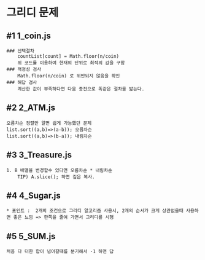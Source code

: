 # 그리디 문제

## #1 1_coin.js
    ### 선택절차
        countList[count] = Math.floor(n/coin)
        위 코드를 이용하여 현재의 단위로 최적의 값을 구함
    ### 적정성 검사
        Math.floor(n/coin) 로 위반되지 않음을 확인
    ### 해답 검사
        계산한 값이 부족하다면 다음 종전으로 똑같은 절차를 밟는다.

## #2 2_ATM.js
    오름차순 정렬만 알면 쉽게 가능했던 문제
    list.sort((a,b)=>(a-b)); 오름차순
    list.sort((a,b)=>(b-a)); 내림차순

## #3 3_Treasure.js
    1. B 배열을 변경할수 있다면 오름차순 * 내림차순
        TIP) A.slice(); 하면 깊은 복사.

## #4 4_Sugar.js
    * 포인트 :  2개의 조건으로 그리디 알고리즘 사용시, 2개의 순서가 크게 상관없을때 사용하면 좋은 느낌 => 한쪽을 줄여 가면서 그리디를 시행

## #5 5_SUM.js
    처음 다 더한 합이 넘어갈때를 분기해서 -1 하면 답
